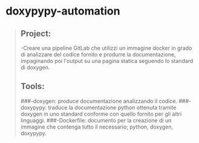 # doxypypy-automation

>## **Project:**
>-Creare una pipeline GitLab che utilizzi un immagine docker in grado di analizzare del codice fornito e produrre la documentazione, impaginando poi l'output su una pagina statica seguendo lo standard di doxygen.
>	
>	
>## **Tools:**
>
>###-doxygen: 
>		produce documentazione analizzando il codice.
>###-doxypypy: 
>		traduce la documentazione python ottenuta tramite doxygen in uno standard conforme con quello fornito per gli altri linguaggi.
>###-Dockerfile: 
>		documento per la creazione di un immagine che contenga tutto il necessario; python, doxygen, doxypypy.
